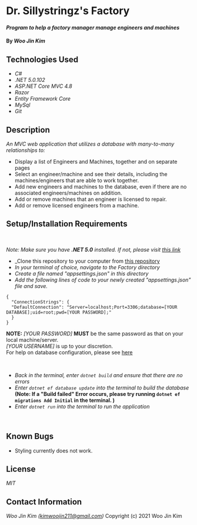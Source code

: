 # Dr. Sillystringz's Factory

#### _Program to help a factory manager manage engineers and machines_

#### By _**Woo Jin Kim**_

## Technologies Used

* _C#_
* _.NET 5.0.102_
* _ASP.NET Core MVC 4.8_
* _Razor_
* _Entity Framework Core_
* _MySql_
* _Git_

## Description

_An MVC web application that utilizes a database with many-to-many relationships to:_

* Display a list of Engineers and Machines, together and on separate pages
* Select an engineer/machine and see their details, including the machines/engineers that are able to work together.
* Add new engineers and machines to the database, even if there are no associated engineers/machines on addition.
* Add or remove machines that an engineer is licensed to repair.
* Add or remove licensed engineers from a machine.

## Setup/Installation Requirements
<br>

_Note: Make sure you have **.NET 5.0** installed. If not, please visit [this link](https://dotnet.microsoft.com/download/dotnet/5.0)_

* _Clone this repository to your computer from [this repository](https://github.com/kimwoojin211/Factory.git)
* _In your terminal of choice, navigate to the Factory directory_
* _Create a file named "appsettings.json" in this directory_
* _Add the following lines of code to your newly created "appsettings.json" file and save._
```
{
  "ConnectionStrings": {
  "DefaultConnection": "Server=localhost;Port=3306;database=[YOUR DATABASE];uid=root;pwd=[YOUR PASSWORD];"
  }
}
```
**NOTE:**  _[YOUR PASSWORD]_ **MUST** be the same password as that on your local machine/server.<br>
_[YOUR USERNAME]_ is up to your discretion.<br>
For help on database configuration, please see [here](https://www.learnhowtoprogram.com/c-and-net/getting-started-with-c/installing-and-configuring-mysql)
</details>
<br>

* _Back in the terminal, enter `dotnet build` and ensure that there are no errors_
* _Enter `dotnet ef database update` into the terminal to build the database_
  **(Note: If a "Build failed" Error occurs, please try running `dotnet ef migrations Add Initial` in the terminal. )**
* _Enter `dotnet run` into the terminal to run the application_
<br>

## Known Bugs

* Styling currently does not work.
## License

_MIT_

## Contact Information

_Woo Jin Kim (kimwoojin211@gmail.com)_
Copyright (c) 2021 Woo Jin Kim
